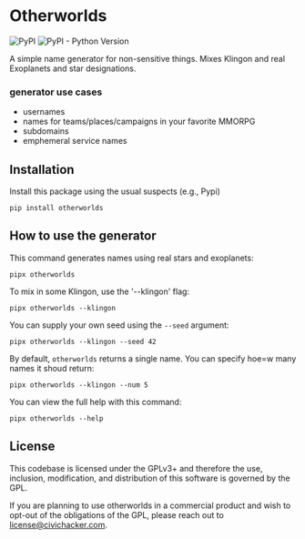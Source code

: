<!--
SPDX-FileCopyrightText: 2023 Civic Hacker, LLC

SPDX-License-Identifier: GPL-3.0-or-later
-->

# Otherworlds

![PyPI](https://img.shields.io/pypi/v/otherworlds?style=for-the-badge) ![PyPI - Python Version](https://img.shields.io/pypi/pyversions/otherworlds?style=for-the-badge)


A simple name generator for non-sensitive things. Mixes Klingon and real Exoplanets and star designations.

### generator use cases

- usernames
- names for teams/places/campaigns in your favorite MMORPG
- subdomains
- emphemeral service names


## Installation

Install this package using the usual suspects (e.g., Pypi)

```
pip install otherworlds
```

## How to use the generator


This command generates names using real stars and exoplanets:

```
pipx otherworlds
```

To mix in some Klingon, use the '--klingon' flag:


```
pipx otherworlds --klingon
```

You can supply your own seed using the `--seed` argument:

```
pipx otherworlds --klingon --seed 42
```


By default, `otherworlds` returns a single name. You can specify hoe=w many names it shoud return:

```
pipx otherworlds --klingon --num 5
```

You can view the full help with this command:

```
pipx otherworlds --help
```

## License

This codebase is licensed under the GPLv3+ and therefore the use, inclusion, modification, and distribution of this software is governed by the GPL.

If you are planning to use otherworlds in a commercial product and wish to opt-out of the obligations of the GPL, please reach out to license@civichacker.com.
